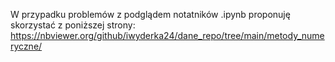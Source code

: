 W przypadku problemów z podglądem notatników .ipynb proponuję skorzystać z poniższej strony:
https://nbviewer.org/github/iwyderka24/dane_repo/tree/main/metody_numeryczne/
